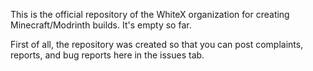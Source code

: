 This is the official repository of the WhiteX organization for creating Minecraft/Modrinth builds.
It's empty so far. 

First of all, the repository was created so that you can post complaints, reports, and bug reports here in the issues tab.
